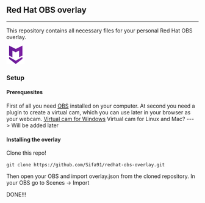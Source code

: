 ## Red Hat OBS overlay
-----------------

This repository contains all necessary files for your personal Red Hat OBS overlay.

![alt text](https://github.com/adam-p/markdown-here/raw/master/src/common/images/icon48.png "Overlay example")

### Setup

#### Prerequesites

First of all you need [OBS](https://obsproject.com/) installed on your computer.
At second you need a plugin to create a virtual cam, which you can use later in your browser as your webcam.
[Virtual cam for Windows](https://obsproject.com/forum/resources/obs-virtualcam.539/)
Virtual cam for Linux and Mac? ---> Will be added later

#### Installing the overlay

Clone this repo!
```
git clone https://github.com/Sifa91/redhat-obs-overlay.git
```

Then open your OBS and import overlay.json from the cloned repository.
In your OBS go to Scenes -> Import 

DONE!!!


